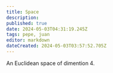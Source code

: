 ```yaml
---
title: Space
description: 
published: true
date: 2024-05-03T04:31:19.245Z
tags: pepe, juan
editor: markdown
dateCreated: 2024-05-03T03:57:52.705Z
---
```


An Euclidean space of dimention 4.
